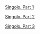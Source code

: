 [Singolo. Part 1](https://mariannav.github.io/singolo/singolo1.html)

[Singolo. Part 2](https://mariannav.github.io/singolo/singolo2.html)

[Singolo. Part 3](https://mariannav.github.io/singolo/singolo3.html)
